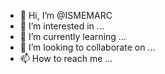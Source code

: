 - 👋 Hi, I’m @ISMEMARC
- 👀 I’m interested in ...
- 🌱 I’m currently learning ...
- 💞️ I’m looking to collaborate on ...
- 📫 How to reach me ...

<!---
ISMEMARC/ISMEMARC is a ✨ special ✨ repository because its `README.md` (this file) appears on your GitHub profile.
You can click the Preview link to take a look at your changes.
--->
